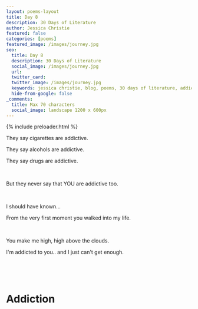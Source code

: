 ```yaml
---
layout: poems-layout
title: Day 8
description: 30 Days of Literature
author: Jessica Christie
featured: false
categories: [poems]
featured_image: /images/journey.jpg
seo:
  title: Day 8
  description: 30 Days of Literature
  social_image: /images/journey.jpg
  url:
  twitter_card:
  twitter_image: /images/journey.jpg
  keywords: jessica christie, blog, poems, 30 days of literature, addicted, addiction, you
  hide-from-google: false
_comments:
  title: Max 70 characters
  social_image: landscape 1200 x 600px
---
```


{% include preloader.html %}

They say cigarettes are addictive.

They say alcohols are addictive.

They say drugs are addictive.

&nbsp;

But they never say that YOU are addictive too.

&nbsp;

I should have known...

From the very first moment you walked into my life.

&nbsp;

You make me high, high above the clouds.

I'm addicted to you.. and I just can't get enough.

&nbsp;

&nbsp;

# Addiction

&nbsp;

&nbsp;
